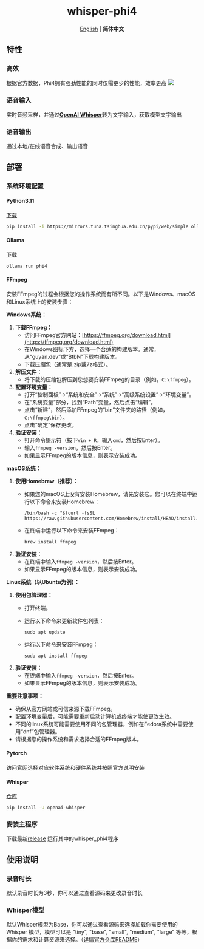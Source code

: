 <div align="center">
  <h1>whisper-phi4</h1>
  
  [English](README.md) | **简体中文**
</div>

## 特性
### 高效
根据官方数据，Phi4拥有强劲性能的同时仅需更少的性能，效率更高
<img src='https://github.com/user-attachments/assets/f7541460-4176-469e-8f8f-8e673fc59f86'>

### 语音输入
实时音频采样，并通过[**OpenAI Whisper**](https://github.com/openai/whisper)转为文字输入，获取模型文字输出

### 语音输出
通过本地/在线语音合成、输出语音

## 部署
### 系统环境配置
#### Python3.11
[下载](https://www.python.org/downloads/release/python-3110/)

```sh
pip install -i https://mirrors.tuna.tsinghua.edu.cn/pypi/web/simple ollama openai-whisper pyttsx3 zhconv wave pyaudio
```

#### Ollama
[下载](https://ollama.com/)

```sh
ollama run phi4
```

#### FFmpeg
安装FFmpeg的过程会根据您的操作系统而有所不同。以下是Windows、macOS和Linux系统上的安装步骤：

**Windows系统：**

1.  **下载FFmpeg：**
    * 访问FFmpeg官方网站：[https://ffmpeg.org/download.html](https://ffmpeg.org/download.html)
    * 在Windows图标下方，选择一个合适的构建版本。通常，从“guyan.dev”或“BtbN”下载构建版本。
    * 下载压缩包（通常是.zip或7z格式）。
2.  **解压文件：**
    * 将下载的压缩包解压到您想要安装FFmpeg的目录（例如，`C:\ffmpeg`）。
3.  **配置环境变量：**
    * 打开“控制面板”->“系统和安全”->“系统”->“高级系统设置”->“环境变量”。
    * 在“系统变量”部分，找到“Path”变量，然后点击“编辑”。
    * 点击“新建”，然后添加FFmpeg的“bin”文件夹的路径（例如，`C:\ffmpeg\bin`）。
    * 点击“确定”保存更改。
4.  **验证安装：**
    * 打开命令提示符（按下`Win + R`，输入`cmd`，然后按Enter）。
    * 输入`ffmpeg -version`，然后按Enter。
    * 如果显示FFmpeg的版本信息，则表示安装成功。

**macOS系统：**

1.  **使用Homebrew（推荐）：**
    * 如果您的macOS上没有安装Homebrew，请先安装它。您可以在终端中运行以下命令来安装Homebrew：
      
          /bin/bash -c "$(curl -fsSL https://raw.githubusercontent.com/Homebrew/install/HEAD/install.sh)"
      
    * 在终端中运行以下命令来安装FFmpeg：
      
          brew install ffmpeg
      
2.  **验证安装：**
    * 在终端中输入`ffmpeg -version`，然后按Enter。
    * 如果显示FFmpeg的版本信息，则表示安装成功。

**Linux系统（以Ubuntu为例）：**

1.  **使用包管理器：**
    * 打开终端。
    * 运行以下命令来更新软件包列表：
      
          sudo apt update
      
    * 运行以下命令来安装FFmpeg：
      
          sudo apt install ffmpeg
      
2.  **验证安装：**
    * 在终端中输入`ffmpeg -version`，然后按Enter。
    * 如果显示FFmpeg的版本信息，则表示安装成功。

**重要注意事项：**

* 确保从官方网站或可信来源下载FFmpeg。
* 配置环境变量后，可能需要重新启动计算机或终端才能使更改生效。
* 不同的linux系统可能需要使用不同的包管理器，例如在Fedora系统中需要使用“dnf”包管理器。
* 请根据您的操作系统和需求选择合适的FFmpeg版本。

#### Pytorch
访问[官网](https://pytorch.org/get-started/locally/)选择对应软件系统和硬件系统并按照官方说明安装

#### Whisper
[仓库](https://gitcode.com/gh_mirrors/whisp/whisper/blob/main/README.md)
```sh
pip install -U openai-whisper
```

### 安装主程序
下载最新[release](https://github.com/Rebines/whisper-phi4/releases)
运行其中的whisper_phi4程序

## 使用说明
### 录音时长
默认录音时长为3秒，你可以通过查看源码来更改录音时长
### Whisper模型
默认Whisper模型为Base，你可以通过查看源码来选择加载你需要使用的 Whisper 模型，模型可以是 "tiny", "base", "small", "medium", "large" 等等，根据你的需求和计算资源来选择。（[详情官方仓库README](https://gitcode.com/gh_mirrors/whisp/whisper/blob/main/README.md#available-models-and-languages)）
